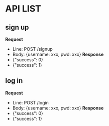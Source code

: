 # API LIST
## sign up
__Request__
* Line: POST /signup
* Body: {username: xxx, pwd: xxx}
__Response__
* {"success": 0}
* {"success": 1}
## log in
__Request__
* Line: POST /login
* Body: {username: xxx, pwd: xxx}
__Response__
* {"success": 0}
* {"success": 1}

